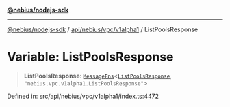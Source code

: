 [**@nebius/nodejs-sdk**](../../../../../README.md)

---

[@nebius/nodejs-sdk](../../../../../README.md) / [api/nebius/vpc/v1alpha1](../README.md) / ListPoolsResponse

# Variable: ListPoolsResponse

> **ListPoolsResponse**: [`MessageFns`](../../../../../runtime/protos/core/interfaces/MessageFns.md)\<[`ListPoolsResponse`](../interfaces/ListPoolsResponse.md), `"nebius.vpc.v1alpha1.ListPoolsResponse"`\>

Defined in: src/api/nebius/vpc/v1alpha1/index.ts:4472
